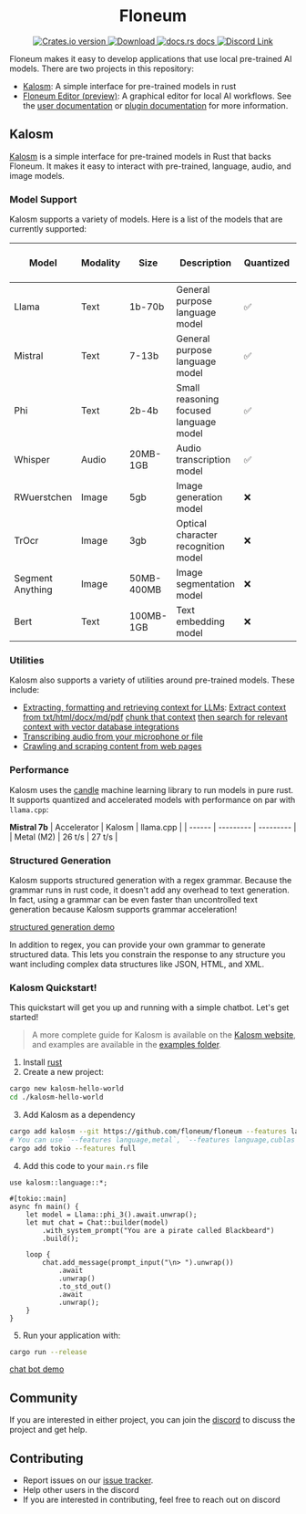 <h1 align="center">Floneum</h1>
<div align="center">
  <!-- Crates version -->
  <a href="https://crates.io/crates/kalosm">
    <img src="https://img.shields.io/crates/v/kalosm.svg?style=flat-square"
    alt="Crates.io version" />
  </a>
  <!-- Downloads -->
  <a href="https://crates.io/crates/kalosm">
    <img src="https://img.shields.io/crates/d/kalosm.svg?style=flat-square"
      alt="Download" />
  </a>
  <!-- docs -->
  <a href="https://docs.rs/kalosm">
    <img src="https://img.shields.io/badge/docs-latest-blue.svg?style=flat-square"
      alt="docs.rs docs" />
  </a>
  <!-- Discord -->
  <a href="https://discord.gg/dQdmhuB8q5">
    <img src="https://img.shields.io/discord/1120130300236800062?logo=discord&style=flat-square" alt="Discord Link" />
  </a>
</div>

Floneum makes it easy to develop applications that use local pre-trained AI models. There are two projects in this repository:

- [Kalosm](./interfaces/kalosm): A simple interface for pre-trained models in rust
- [Floneum Editor (preview)](./floneum/floneum): A graphical editor for local AI workflows. See the [user documentation](https://floneum.com/docs/user/) or [plugin documentation](https://floneum.com/docs/developer/) for more information.

## Kalosm

[Kalosm](./interfaces/kalosm/) is a simple interface for pre-trained models in Rust that backs Floneum. It makes it easy to interact with pre-trained, language, audio, and image models.

### Model Support

Kalosm supports a variety of models. Here is a list of the models that are currently supported:

| Model    | Modality | Size | Description | Quantized | CUDA + Metal Accelerated | Example |
| -------- | ------- | ---- | ----------- | --------- | ----------- | --------------------- |
| Llama | Text    | 1b-70b | General purpose language model | ✅ | ✅ | [llama 3 chat](interfaces/kalosm/examples/chat.rs) |
| Mistral | Text    | 7-13b | General purpose language model | ✅ | ✅ | [mistral chat](interfaces/kalosm/examples/chat-mistral-2.rs) |
| Phi | Text    | 2b-4b | Small reasoning focused language model | ✅ | ✅ | [phi 3 chat](interfaces/kalosm/examples/chat-phi-3.rs) |
| Whisper | Audio   | 20MB-1GB | Audio transcription model | ✅ | ✅ | [live whisper transcription](interfaces/kalosm/examples/transcribe.rs) |
| RWuerstchen | Image | 5gb | Image generation model | ❌ | ✅ | [rwuerstchen image generation](interfaces/kalosm/examples/generate-image.rs) |
| TrOcr | Image | 3gb | Optical character recognition model | ❌ | ✅ | [Text Recognition](interfaces/kalosm/examples/ocr.rs) |
| Segment Anything | Image | 50MB-400MB | Image segmentation model | ❌ | ❌ | [Image Segmentation](interfaces/kalosm/examples/segment-image.rs) |
| Bert | Text    | 100MB-1GB | Text embedding model | ❌ | ✅ | [Semantic Search](interfaces/kalosm/examples/semantic-search.rs) |

### Utilities

Kalosm also supports a variety of utilities around pre-trained models. These include:
- [Extracting, formatting and retrieving context for LLMs](./interfaces/kalosm/examples/context_extraction.rs): [Extract context from txt/html/docx/md/pdf](./interfaces/kalosm/examples/context_extraction.rs) [chunk that context](./interfaces/kalosm/examples/chunking.rs) [then search for relevant context with vector database integrations](./interfaces/kalosm/examples/semantic-search.rs)
- [Transcribing audio from your microphone or file](./interfaces/kalosm/examples/transcribe.rs)
- [Crawling and scraping content from web pages](./interfaces/kalosm/examples/crawl.rs)

### Performance

Kalosm uses the [candle](https://github.com/huggingface/candle) machine learning library to run models in pure rust. It supports quantized and accelerated models with performance on par with `llama.cpp`:

**Mistral 7b** 
| Accelerator | Kalosm | llama.cpp |
| ------ | --------- | --------- |
| Metal (M2) | 26 t/s | 27 t/s |

### Structured Generation

Kalosm supports structured generation with a regex grammar. Because the grammar runs in rust code, it doesn't add any overhead to text generation. In fact, using a grammar can be even faster than uncontrolled text generation because Kalosm supports grammar acceleration!

[structured generation demo](https://github.com/floneum/floneum/assets/66571940/7bdee1fb-204f-4e24-b738-1d4da6b593d9)

In addition to regex, you can provide your own grammar to generate structured data. This lets you constrain the response to any structure you want including complex data structures like JSON, HTML, and XML.

### Kalosm Quickstart!

This quickstart will get you up and running with a simple chatbot. Let's get started!

> A more complete guide for Kalosm is available on the [Kalosm website](https://floneum.com/kalosm/), and examples are available in the [examples folder](https://github.com/floneum/floneum/tree/main/interfaces/kalosm/examples).

1) Install [rust](https://rustup.rs/)
2) Create a new project:
```sh
cargo new kalosm-hello-world
cd ./kalosm-hello-world
```
3) Add Kalosm as a dependency
```sh
cargo add kalosm --git https://github.com/floneum/floneum --features language
# You can use `--features language,metal`, `--features language,cublas`, or `--features language,mkl` if your machine supports an accelerator
cargo add tokio --features full
```
4) Add this code to your `main.rs` file
```rust, no_run
use kalosm::language::*;

#[tokio::main]
async fn main() {
    let model = Llama::phi_3().await.unwrap();
    let mut chat = Chat::builder(model)
        .with_system_prompt("You are a pirate called Blackbeard")
        .build();

    loop {
        chat.add_message(prompt_input("\n> ").unwrap())
            .await
            .unwrap()
            .to_std_out()
            .await
            .unwrap();
    }
}
```

5) Run your application with:

```sh
cargo run --release
```

[chat bot demo](https://github.com/floneum/floneum/assets/66571940/e4e76efb-6387-4fcd-aa3c-aa556e840334)

## Community

If you are interested in either project, you can join the [discord](https://discord.gg/dQdmhuB8q5) to discuss the project and get help.

## Contributing

- Report issues on our [issue tracker](https://github.com/floneum/floneum/issues).
- Help other users in the discord
- If you are interested in contributing, feel free to reach out on discord
